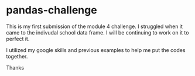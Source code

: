 # pandas-challenge

This is my first submission of the module 4 challenge. I struggled when it came to the indivudal school data frame. I will be continuing to work on it to perfect it. 

I utilized my google skills and previous examples to help me put the codes together.

Thanks

